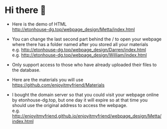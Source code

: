 Hi there 👋
=
* Here is the demo of HTML<br>
http://etonhouse-dg.top/webpage_design/Metta/index.html

* You can change the last second part behind the / to open your webpage where there has a folder named after you stored all your materials
<br>e.g. http://etonhouse-dg.top/webpage_design/Darren/index.html
<br>e.g. http://etonhouse-dg.top/webpage_design/William/index.html
* Only support access to those who have already uploaded their files to the database.

* Here are the materials you will use <br>
https://github.com/enjoyitmyfriend/Materials

* I bought the domain server so that you could visit your webpage online by etonhouse-dg.top, but one day it will expire so at that time you should use the original address to access the webpage.
<br>e.g. http://enjoyitmyfriend.github.io/enjoyitmyfriend/webpage_design/Metta/index.html
